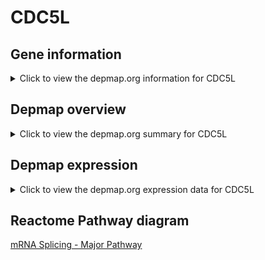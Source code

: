 <h1>CDC5L</h1>

<h2>Gene information</h2>
<details>
  <summary>Click to view the depmap.org information for CDC5L</summary>
  <iframe src="https://depmap.org/portal/gene/CDC5L?tab=about" style="border:none;width:100%;height:800px"></iframe>
</details>

<h2>Depmap overview</h2>
<details>
  <summary>Click to view the depmap.org summary for CDC5L</summary>
  <iframe src="https://depmap.org/portal/gene/CDC5L?tab=overview" style="border:none;width:100%;height:800px"></iframe>
</details>

<h2>Depmap expression</h2>
<details>
  <summary>Click to view the depmap.org expression data for CDC5L</summary>
  <iframe src="https://depmap.org/portal/gene/CDC5L?tab=characterization" style="border:none;width:100%;height:800px"></iframe>
</details>



<h2>Reactome Pathway diagram</h2>
<a href="https://reactome.org/PathwayBrowser/#/R-HSA-72163" target="_BLANK">mRNA Splicing - Major Pathway</a>



